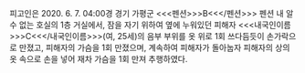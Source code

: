 피고인은 2020. 6. 7. 04:00경 경기 가평군 <<<펜션>>>B<<</펜션>>> 펜션 내 알 수 없는 호실의 1층 거실에서, 잠을 자기 위하여 옆에 누워있던 피해자 <<<내국인이름>>>C<<</내국인이름>>>(여, 25세)의 음부 부위를 옷 위로 1회 쓰다듬듯이 손가락으로 만졌고, 피해자의 가슴을 1회 만졌으며, 계속하여 피해자가 돌아눕자 피해자의 상의 옷 속으로 손을 넣어 재차 가슴을 1회 만져 추행하였다.